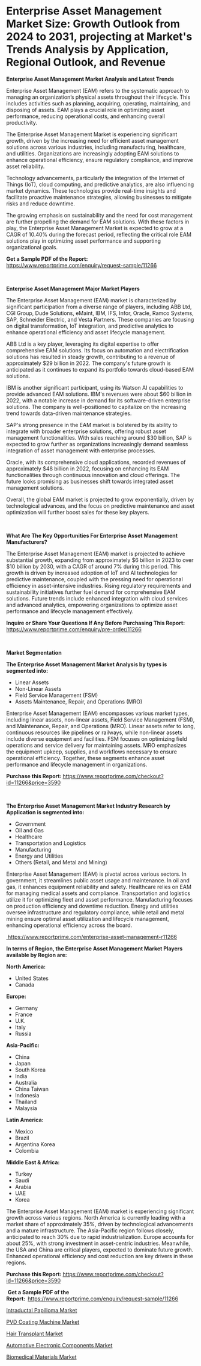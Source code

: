 <p><h1>Enterprise Asset Management Market Size: Growth Outlook from 2024 to 2031, projecting at Market's Trends Analysis by Application, Regional Outlook, and Revenue</h1></p><p><strong>Enterprise Asset Management Market Analysis and Latest Trends</strong></p>
<p><p>Enterprise Asset Management (EAM) refers to the systematic approach to managing an organization’s physical assets throughout their lifecycle. This includes activities such as planning, acquiring, operating, maintaining, and disposing of assets. EAM plays a crucial role in optimizing asset performance, reducing operational costs, and enhancing overall productivity.</p><p>The Enterprise Asset Management Market is experiencing significant growth, driven by the increasing need for efficient asset management solutions across various industries, including manufacturing, healthcare, and utilities. Organizations are increasingly adopting EAM solutions to enhance operational efficiency, ensure regulatory compliance, and improve asset reliability. </p><p>Technology advancements, particularly the integration of the Internet of Things (IoT), cloud computing, and predictive analytics, are also influencing market dynamics. These technologies provide real-time insights and facilitate proactive maintenance strategies, allowing businesses to mitigate risks and reduce downtime.</p><p>The growing emphasis on sustainability and the need for cost management are further propelling the demand for EAM solutions. With these factors in play, the Enterprise Asset Management Market is expected to grow at a CAGR of 10.40% during the forecast period, reflecting the critical role EAM solutions play in optimizing asset performance and supporting organizational goals.</p></p>
<p><strong>Get a Sample PDF of the Report:&nbsp;</strong> <a href="https://www.reportprime.com/enquiry/request-sample/11266?utm_campaign=1097&utm_medium=2&utm_source=Github&utm_content=ia&utm_term=25122024&utm_id=enterprise-asset-management">https://www.reportprime.com/enquiry/request-sample/11266</a></p>
<p>&nbsp;</p>
<p><strong>Enterprise Asset Management Major Market Players</strong></p>
<p><p>The Enterprise Asset Management (EAM) market is characterized by significant participation from a diverse range of players, including ABB Ltd, CGI Group, Dude Solutions, eMaint, IBM, IFS, Infor, Oracle, Ramco Systems, SAP, Schneider Electric, and Vesta Partners. These companies are focusing on digital transformation, IoT integration, and predictive analytics to enhance operational efficiency and asset lifecycle management.</p><p>ABB Ltd is a key player, leveraging its digital expertise to offer comprehensive EAM solutions. Its focus on automation and electrification solutions has resulted in steady growth, contributing to a revenue of approximately $29 billion in 2022. The company's future growth is anticipated as it continues to expand its portfolio towards cloud-based EAM solutions.</p><p>IBM is another significant participant, using its Watson AI capabilities to provide advanced EAM solutions. IBM's revenues were about $60 billion in 2022, with a notable increase in demand for its software-driven enterprise solutions. The company is well-positioned to capitalize on the increasing trend towards data-driven maintenance strategies.</p><p>SAP's strong presence in the EAM market is bolstered by its ability to integrate with broader enterprise solutions, offering robust asset management functionalities. With sales reaching around $30 billion, SAP is expected to grow further as organizations increasingly demand seamless integration of asset management with enterprise processes.</p><p>Oracle, with its comprehensive cloud applications, recorded revenues of approximately $48 billion in 2022, focusing on enhancing its EAM functionalities through continuous innovation and cloud offerings. The future looks promising as businesses shift towards integrated asset management solutions.</p><p>Overall, the global EAM market is projected to grow exponentially, driven by technological advances, and the focus on predictive maintenance and asset optimization will further boost sales for these key players.</p></p>
<p>&nbsp;</p>
<p><strong>What Are The Key Opportunities For Enterprise Asset Management Manufacturers?</strong></p>
<p><p>The Enterprise Asset Management (EAM) market is projected to achieve substantial growth, expanding from approximately $6 billion in 2023 to over $10 billion by 2030, with a CAGR of around 7% during this period. This growth is driven by increased adoption of IoT and AI technologies for predictive maintenance, coupled with the pressing need for operational efficiency in asset-intensive industries. Rising regulatory requirements and sustainability initiatives further fuel demand for comprehensive EAM solutions. Future trends include enhanced integration with cloud services and advanced analytics, empowering organizations to optimize asset performance and lifecycle management effectively.</p></p>
<p><strong>Inquire or Share Your Questions If Any Before Purchasing This Report:</strong> <a href="https://www.reportprime.com/enquiry/pre-order/11266?utm_campaign=1097&utm_medium=2&utm_source=Github&utm_content=ia&utm_term=25122024&utm_id=enterprise-asset-management">https://www.reportprime.com/enquiry/pre-order/11266</a></p>
<p>&nbsp;</p>
<p><strong>Market Segmentation</strong></p>
<p><strong>The Enterprise Asset Management Market Analysis by types is segmented into:</strong></p>
<p><ul><li>Linear Assets</li><li>Non-Linear Assets</li><li>Field Service Management (FSM)</li><li>Assets Maintenance, Repair, and Operations (MRO)</li></ul></p>
<p><p>Enterprise Asset Management (EAM) encompasses various market types, including linear assets, non-linear assets, Field Service Management (FSM), and Maintenance, Repair, and Operations (MRO). Linear assets refer to long, continuous resources like pipelines or railways, while non-linear assets include diverse equipment and facilities. FSM focuses on optimizing field operations and service delivery for maintaining assets. MRO emphasizes the equipment upkeep, supplies, and workflows necessary to ensure operational efficiency. Together, these segments enhance asset performance and lifecycle management in organizations.</p></p>
<p><strong>Purchase this Report:&nbsp;</strong><a href="https://www.reportprime.com/checkout?id=11266&price=3590&utm_campaign=1097&utm_medium=2&utm_source=Github&utm_content=ia&utm_term=25122024&utm_id=enterprise-asset-management">https://www.reportprime.com/checkout?id=11266&price=3590</a></p>
<p>&nbsp;</p>
<p><strong>The Enterprise Asset Management Market Industry Research by Application is segmented into:</strong></p>
<p><ul><li>Government</li><li>Oil and Gas</li><li>Healthcare</li><li>Transportation and Logistics</li><li>Manufacturing</li><li>Energy and Utilities</li><li>Others (Retail, and Metal and Mining)</li></ul></p>
<p><p>Enterprise Asset Management (EAM) is pivotal across various sectors. In government, it streamlines public asset usage and maintenance. In oil and gas, it enhances equipment reliability and safety. Healthcare relies on EAM for managing medical assets and compliance. Transportation and logistics utilize it for optimizing fleet and asset performance. Manufacturing focuses on production efficiency and downtime reduction. Energy and utilities oversee infrastructure and regulatory compliance, while retail and metal mining ensure optimal asset utilization and lifecycle management, enhancing operational efficiency across the board.</p></p>
<p><a href="https://www.reportprime.com/enterprise-asset-management-r11266?utm_campaign=1097&utm_medium=2&utm_source=Github&utm_content=ia&utm_term=25122024&utm_id=enterprise-asset-management">&nbsp;https://www.reportprime.com/enterprise-asset-management-r11266</a></p>
<p><strong>In terms of Region, the Enterprise Asset Management Market Players available by Region are:</strong></p>
<p>
    <p> <strong> North America: </strong>
        <ul>
            <li>United States</li>
            <li>Canada</li>
        </ul>
        </p> 
    <p> <strong> Europe: </strong>
        <ul>
            <li>Germany</li>
            <li>France</li>
            <li>U.K.</li>
            <li>Italy</li>
            <li>Russia</li>
        </ul>
        </p> 
    <p> <strong> Asia-Pacific: </strong>
        <ul>
            <li>China</li>
            <li>Japan</li>
            <li>South Korea</li>
            <li>India</li>
            <li>Australia</li>
            <li>China Taiwan</li>
            <li>Indonesia</li>
            <li>Thailand</li>
            <li>Malaysia</li>
        </ul>
        </p> 
    <p> <strong> Latin America: </strong>
        <ul>
            <li>Mexico</li>
            <li>Brazil</li>
            <li>Argentina Korea</li>
            <li>Colombia</li>
        </ul>
        </p> 
    <p> <strong> Middle East & Africa: </strong>
        <ul>
            <li>Turkey</li>
            <li>Saudi</li>
            <li>Arabia</li>
            <li>UAE</li>
            <li>Korea</li>
        </ul>
    </p>
    </p>
<p><p>The Enterprise Asset Management (EAM) market is experiencing significant growth across various regions. North America is currently leading with a market share of approximately 35%, driven by technological advancements and a mature infrastructure. The Asia-Pacific region follows closely, anticipated to reach 30% due to rapid industrialization. Europe accounts for about 25%, with strong investment in asset-centric industries. Meanwhile, the USA and China are critical players, expected to dominate future growth. Enhanced operational efficiency and cost reduction are key drivers in these regions.</p></p>
<p><strong>Purchase this Report: </strong><a href="https://www.reportprime.com/checkout?id=11266&price=3590&utm_campaign=1097&utm_medium=2&utm_source=Github&utm_content=ia&utm_term=25122024&utm_id=enterprise-asset-management">https://www.reportprime.com/checkout?id=11266&price=3590</a></p>
<p>&nbsp;<strong>Get a Sample PDF of the Report:&nbsp;&nbsp;</strong><a href="https://www.reportprime.com/enquiry/request-sample/11266?utm_campaign=1097&utm_medium=2&utm_source=Github&utm_content=ia&utm_term=25122024&utm_id=enterprise-asset-management">https://www.reportprime.com/enquiry/request-sample/11266</a></p>
<p><strong></strong></p>
<p><p><a href="https://github.com/chongseney974/Market-Research-Report-List-1/blob/main/intraductal-papilloma-market.md?utm_campaign=1097&utm_medium=2&utm_source=Github&utm_content=ia&utm_term=25122024&utm_id=enterprise-asset-management">Intraductal Papilloma Market</a></p><p><a href="https://www.linkedin.com/pulse/pvd-coating-machine-market-outlook-2024-2031-examining-pojwf?utm_campaign=1097&utm_medium=2&utm_source=Github&utm_content=ia&utm_term=25122024&utm_id=enterprise-asset-management">PVD Coating Machine Market</a></p><p><a href="https://github.com/rosalinebhakta48/Market-Research-Report-List-1/blob/main/hair-transplant-market.md?utm_campaign=1097&utm_medium=2&utm_source=Github&utm_content=ia&utm_term=25122024&utm_id=enterprise-asset-management">Hair Transplant Market</a></p><p><a href="https://www.linkedin.com/pulse/a-mkt-nova-vc8zf?utm_campaign=1097&utm_medium=2&utm_source=Github&utm_content=ia&utm_term=25122024&utm_id=enterprise-asset-management">Automotive Electronic Components Market</a></p><p><a href="https://www.linkedin.com/pulse/overview-biomedical-materials-market-competitive-landscape-f56uc?utm_campaign=1097&utm_medium=2&utm_source=Github&utm_content=ia&utm_term=25122024&utm_id=enterprise-asset-management">Biomedical Materials Market</a></p></p>